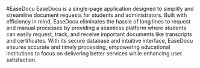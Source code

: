 #EaseDocu
EaseDocu is a single-page application designed to simplify and streamline document requests for students and administrators. Built with efficiency in mind, EaseDocu eliminates the hassle of long lines to request and manual processes by providing a seamless platform where students can easily request, track, and receive important documents like transcripts and certificates. With its secure database and intuitive interface, EaseDocu ensures accurate and timely processing, empowering educational institutions to focus on delivering better services while enhancing user satisfaction.
